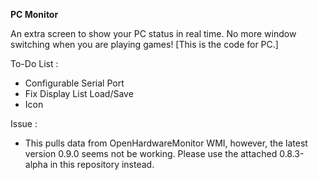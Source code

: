 **PC Monitor**

An extra screen to show your PC status in real time. No more window switching when you are playing games! 
[This is the code for PC.] 

To-Do List :

 - Configurable Serial Port
 - Fix Display List Load/Save
 - Icon

Issue :

 - This pulls data from OpenHardwareMonitor WMI, however, the latest version 0.9.0 seems not be working. Please use the attached 0.8.3-alpha in this repository instead.